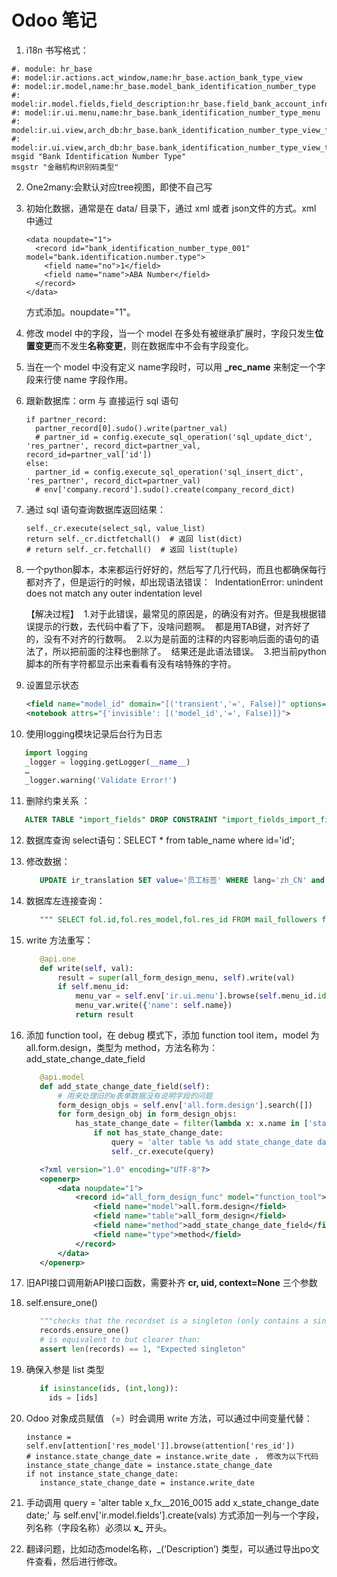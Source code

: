 # Odoo 笔记

1. i18n 书写格式：
```
#. module: hr_base
#: model:ir.actions.act_window,name:hr_base.action_bank_type_view
#: model:ir.model,name:hr_base.model_bank_identification_number_type
#: model:ir.model.fields,field_description:hr_base.field_bank_account_information_bank_identification_number_type
#: model:ir.ui.menu,name:hr_base.bank_identification_number_type_menu
#: model:ir.ui.view,arch_db:hr_base.bank_identification_number_type_view_form
#: model:ir.ui.view,arch_db:hr_base.bank_identification_number_type_view_tree
msgid "Bank Identification Number Type"
msgstr "金融机构识别码类型"
```
2. One2many:会默认对应tree视图，即使不自己写

3. 初始化数据，通常是在 data/ 目录下，通过 xml 或者 json文件的方式。xml 中通过

   ```
   <data noupdate="1">
     <record id="bank_identification_number_type_001" model="bank.identification.number.type">
       <field name="no">1</field>
       <field name="name">ABA Number</field>
     </record>
   </data>
   ```

   方式添加。noupdate="1"。

4. 修改 model 中的字段，当一个 model 在多处有被继承扩展时，字段只发生**位置变更**而不发生**名称变更**，则在数据库中不会有字段变化。

5. 当在一个 model 中没有定义 name字段时，可以用 **_rec_name** 来制定一个字段来行使 name 字段作用。

6. 跟新数据库：orm 与 直接运行 sql 语句

   ```
   if partner_record:
     partner_record[0].sudo().write(partner_val)
     # partner_id = config.execute_sql_operation('sql_update_dict', 'res_partner', record_dict=partner_val, record_id=partner_val['id'])
   else:
     partner_id = config.execute_sql_operation('sql_insert_dict', 'res_partner', record_dict=partner_val)
     # env['company.record'].sudo().create(company_record_dict)
   ```

7. 通过 sql 语句查询数据库返回结果：

   ```
   self._cr.execute(select_sql, value_list)
   return self._cr.dictfetchall()  # 返回 list(dict)
   # return self._cr.fetchall()  # 返回 list(tuple)
   ```

8. 一个python脚本，本来都运行好好的，然后写了几行代码，而且也都确保每行都对齐了，但是运行的时候，却出现语法错误： 
   IndentationError: unindent does not match any outer indentation level

   【解决过程】 
   1.对于此错误，最常见的原因是，的确没有对齐。但是我根据错误提示的行数，去代码中看了下，没啥问题啊。 
   都是用TAB键，对齐好了的，没有不对齐的行数啊。 
   2.以为是前面的注释的内容影响后面的语句的语法了，所以把前面的注释也删除了。 
   结果还是此语法错误。 
   3.把当前python脚本的所有字符都显示出来看看有没有啥特殊的字符。

9. 设置显示状态

   ```xml
   <field name="model_id" domain="[('transient','=', False)]" options="{'no_create': True, 'no_open': True}"/>                               
   <notebook attrs="{'invisible': [('model_id','=', False)]}">
   ```

10. 使用logging模块记录后台行为日志

```python
   import logging 
   _logger = logging.getLogger(__name__) 
   … 
   _logger.warning('Validate Error!') 
```

11. 删除约束关系 ： 

```sql
   ALTER TABLE "import_fields" DROP CONSTRAINT "import_fields_import_field_id_unique";
```

12.    数据库查询 select语句：SELECT  * from table_name where id='id';

13.    修改数据：

       ```sql
          UPDATE ir_translation SET value='员工标签' WHERE lang='zh_CN' and src='Categories' and module='hr_base' and res_id=(SELECT id FROM ir_model_fields WHERE name='category_ids' and model='hr.employee');
       ```

14.    数据库左连接查询：

       ```sql
          """ SELECT fol.id,fol.res_model,fol.res_id FROM mail_followers fol LEFT JOIN mail_followers_mail_message_subtype_rel rel ON fol.id=rel.mail_followers_id WHERE rel.mail_message_subtype_id=%s AND fol.active=TRUE AND fol.partner_id=%s AND fol.write_date <= %s""" % (attention_id, partner_id, deadline_date)
       ```

15.    write 方法重写：

       ```python
          @api.one
          def write(self, val):
              result = super(all_form_design_menu, self).write(val)
              if self.menu_id:
                  menu_var = self.env['ir.ui.menu'].browse(self.menu_id.id)
                  menu_var.write({'name': self.name})
                  return result
       ```

16.    添加 function tool，在 debug 模式下，添加 function tool item，model 为 all.form.design，类型为 method，方法名称为：add_state_change_date_field

       ```python
          @api.model
          def add_state_change_date_field(self):
              # 用来处理旧的e表单数据没有说明字段的问题
              form_design_objs = self.env['all.form.design'].search([])
              for form_design_obj in form_design_objs:
                  has_state_change_date = filter(lambda x: x.name in ['state_change_date'], form_design_obj.ir_model_id.field_id)  # TODO 最好用sql?
                      if not has_state_change_date:
                          query = 'alter table %s add state_change_date date;' % form_design_obj.ir_model_id.model
                          self._cr.execute(query)
       ```

       ```xml
          <?xml version="1.0" encoding="UTF-8"?>
          <openerp>
              <data noupdate="1">
                  <record id="all_form_design_func" model="function_tool">
                      <field name="model">all.form.design</field>
                      <field name="table">all_form_design</field>
                      <field name="method">add_state_change_date_field</field>
                      <field name="type">method</field>
                  </record>
              </data>
          </openerp>
       ```

17.    旧API接口调用新API接口函数，需要补齐 **cr, uid, context=None** 三个参数

18.    self.ensure_one()

       ```python
          """checks that the recordset is a singleton (only contains a single record), raises an error otherwise:"""
          records.ensure_one()
          # is equivalent to but clearer than:
          assert len(records) == 1, "Expected singleton"
       ```

19.    确保入参是 list 类型

       ```python
          if isinstance(ids, (int,long)): 
          	ids = [ids]
       ```

20.    Odoo 对象成员赋值 （=）时会调用 write 方法，可以通过中间变量代替：

         ```
         instance = self.env[attention['res_model']].browse(attention['res_id'])
         # instance.state_change_date = instance.write_date ， 修改为以下代码
         instance_state_change_date = instance.state_change_date
         if not instance_state_change_date:
         	instance_state_change_date = instance.write_date
         ```

21.    手动调用 query = 'alter table x_fx__2016_0015 add x_state_change_date date;' 与 self.env['ir.model.fields'].create(vals) 方式添加一列与一个字段，列名称（字段名称）必须以 **x_** 开头。

22.    翻译问题，比如动态model名称，_(‘Description’) 类型，可以通过导出po文件查看，然后进行修改。